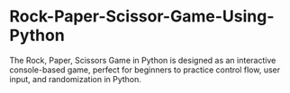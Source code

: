 # Rock-Paper-Scissor-Game-Using-Python
The Rock, Paper, Scissors Game in Python is designed as an interactive console-based game, perfect for beginners to practice control flow, user input, and randomization in Python. 
